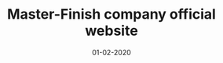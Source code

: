 ---
title: "Master-Finish company official website"
date: "01-02-2020"
technology: "Bootstrap 4, Pug/Jade, SCSS, Webpack, Vanila JS, PHP Mailer"
featuredImage: ../../images/projects/masterfinishnologo.png
link: http://master-finish.com/

---